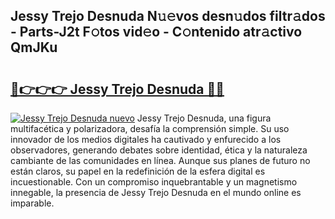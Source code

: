 ## Jessy Trejo Desnuda N𝚞𝚎vos desn𝚞dos filtr𝚊dos - Parts-J2t F𝚘tos vid𝚎o - C𝚘ntenido atr𝚊ctivo QmJKu

# <h2><a href="http://mb6kbn9.tromn.icu/?c=Jessy+Trejo+Desnuda">🔗👉👉👉 Jessy Trejo Desnuda 🔗🔗</a></h2>

[![Jessy Trejo Desnuda nuevo](https://i.imgur.com/pEAQMta.gif)](http://mb6kbn9.tromn.icu/?c=Jessy+Trejo+Desnuda)
Jessy Trejo Desnuda, una figura multifacética y polarizadora, desafía la comprensión simple. Su uso innovador de los medios digitales ha cautivado y enfurecido a los observadores, generando debates sobre identidad, ética y la naturaleza cambiante de las comunidades en línea. Aunque sus planes de futuro no están claros, su papel en la redefinición de la esfera digital es incuestionable. Con un compromiso inquebrantable y un magnetismo innegable, la presencia de Jessy Trejo Desnuda en el mundo online es imparable.
